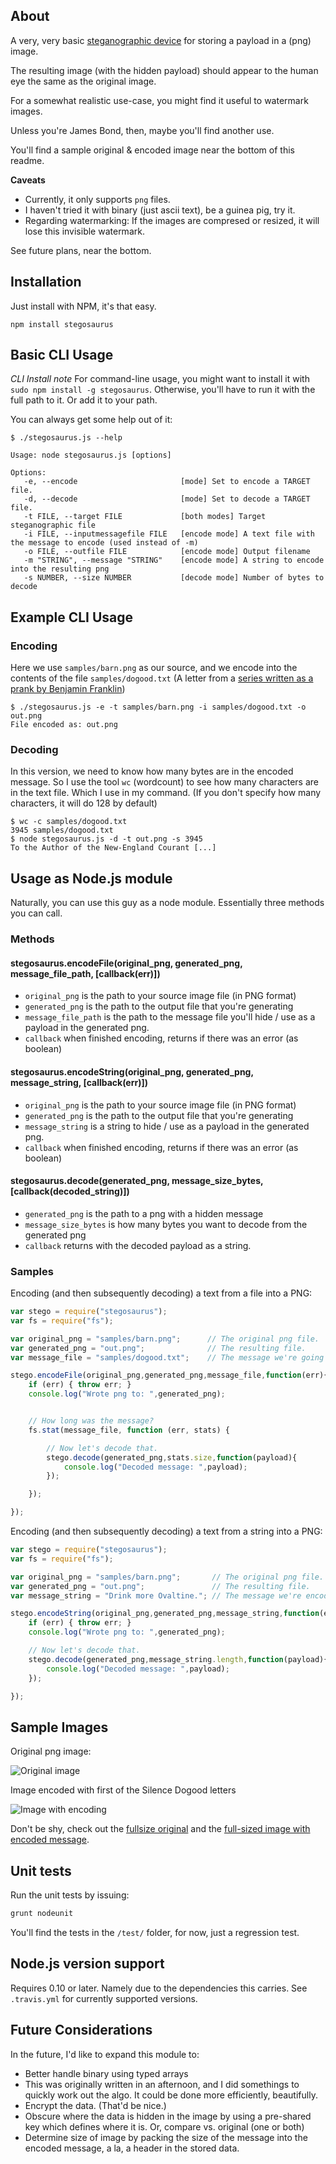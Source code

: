 ## About

A very, very basic [steganographic device](http://en.wikipedia.org/wiki/Steganography) for storing a payload in a (png) image.

The resulting image (with the hidden payload) should appear to the human eye the same as the original image.

For a somewhat realistic use-case, you might find it useful to watermark images.

Unless you're James Bond, then, maybe you'll find another use.

You'll find a sample original & encoded image near the bottom of this readme.

**Caveats**

* Currently, it only supports `png` files.
* I haven't tried it with binary (just ascii text), be a guinea pig, try it.
* Regarding watermarking: If the images are compresed or resized, it will lose this invisible watermark.

See future plans, near the bottom.

## Installation

Just install with NPM, it's that easy.

    npm install stegosaurus

## Basic CLI Usage

*CLI Install note* For command-line usage, you might want to install it with `sudo npm install -g stegosaurus`.  Otherwise, you'll have to run it with the full path to it. Or add it to your path.

You can always get some help out of it:

```
$ ./stegosaurus.js --help

Usage: node stegosaurus.js [options]

Options:
   -e, --encode                       [mode] Set to encode a TARGET file.
   -d, --decode                       [mode] Set to decode a TARGET file.
   -t FILE, --target FILE             [both modes] Target steganographic file
   -i FILE, --inputmessagefile FILE   [encode mode] A text file with the message to encode (used instead of -m)
   -o FILE, --outfile FILE            [encode mode] Output filename
   -m "STRING", --message "STRING"    [encode mode] A string to encode into the resulting png
   -s NUMBER, --size NUMBER           [decode mode] Number of bytes to decode
```

## Example CLI Usage

### Encoding

Here we use `samples/barn.png` as our source, and we encode into the contents of the file `samples/dogood.txt` (A letter from a [series written as a prank by Benjamin Franklin](http://en.wikipedia.org/wiki/Silence_Dogood))

```
$ ./stegosaurus.js -e -t samples/barn.png -i samples/dogood.txt -o out.png
File encoded as: out.png
```

### Decoding

In this version, we need to know how many bytes are in the encoded message. So I use the tool `wc` (wordcount) to see how many characters are in the text file. Which I use in my command. (If you don't specify how many characters, it will do 128 by default)

```
$ wc -c samples/dogood.txt 
3945 samples/dogood.txt
$ node stegosaurus.js -d -t out.png -s 3945
To the Author of the New-England Courant [...]
```

## Usage as Node.js module

Naturally, you can use this guy as a node module. Essentially three methods you can call.

### Methods

#### stegosaurus.encodeFile(original_png, generated_png, message_file_path, [callback(err)])

* `original_png` is the path to your source image file (in PNG format)
* `generated_png` is the path to the output file that you're generating
* `message_file_path` is the path to the message file you'll hide / use as a payload in the generated png.
* `callback` when finished encoding, returns if there was an error (as boolean)


#### stegosaurus.encodeString(original_png, generated_png, message_string, [callback(err)])

* `original_png` is the path to your source image file (in PNG format)
* `generated_png` is the path to the output file that you're generating
* `message_string` is a string to hide / use as a payload in the generated png.
* `callback` when finished encoding, returns if there was an error (as boolean)

#### stegosaurus.decode(generated_png, message_size_bytes, [callback(decoded_string)])

* `generated_png` is the path to a png with a hidden message
* `message_size_bytes` is how many bytes you want to decode from the generated png
* `callback` returns with the decoded payload as a string.


### Samples

Encoding (and then subsequently decoding) a text from a file into a PNG:

```javascript
var stego = require("stegosaurus");
var fs = require("fs");

var original_png = "samples/barn.png";		// The original png file.
var generated_png = "out.png";				// The resulting file.
var message_file = "samples/dogood.txt";	// The message we're going to use as our payload.

stego.encodeFile(original_png,generated_png,message_file,function(err){
	if (err) { throw err; }
	console.log("Wrote png to: ",generated_png);


	// How long was the message?
	fs.stat(message_file, function (err, stats) {

        // Now let's decode that.
		stego.decode(generated_png,stats.size,function(payload){
			console.log("Decoded message: ",payload);
		});

    });

});
```

Encoding (and then subsequently decoding) a text from a string into a PNG:

```javascript
var stego = require("stegosaurus");
var fs = require("fs");

var original_png = "samples/barn.png";		 // The original png file.
var generated_png = "out.png";				 // The resulting file.
var message_string = "Drink more Ovaltine."; // The message we're encoding.

stego.encodeString(original_png,generated_png,message_string,function(err){
	if (err) { throw err; }
	console.log("Wrote png to: ",generated_png);

    // Now let's decode that.
	stego.decode(generated_png,message_string.length,function(payload){
		console.log("Decoded message: ",payload);
	});

});
```

## Sample Images

Original png image:

![Original image](http://i.imgur.com/hqEEEvX.png)

Image encoded with first of the Silence Dogood letters

![Image with encoding](http://i.imgur.com/y036MWu.png)

Don't be shy, check out the [fullsize original](http://i.imgur.com/hqEEEvX.png) and the [full-sized image with encoded message](http://i.imgur.com/y036MWu.png).

## Unit tests

Run the unit tests by issuing:

```bash
grunt nodeunit
```

You'll find the tests in the `/test/` folder, for now, just a regression test.

## Node.js version support

Requires 0.10 or later. Namely due to the dependencies this carries. See `.travis.yml` for currently supported versions.

## Future Considerations

In the future, I'd like to expand this module to:

* Better handle binary using typed arrays
 * This was originally written in an afternoon, and I did somethings to quickly work out the algo. It could be done more efficiently, beautifully.
* Encrypt the data. (That'd be nice.)
* Obscure where the data is hidden in the image by using a pre-shared key which defines where it is. Or, compare vs. original (one or both)
* Determine size of image by packing the size of the message into the encoded message, a la, a header in the stored data.